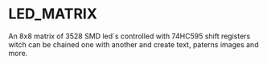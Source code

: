 # LED_MATRIX
 An 8x8 matrix of 3528 SMD led`s  controlled with 74HC595 shift registers witch can be chained one with another and create text, paterns images and more.
